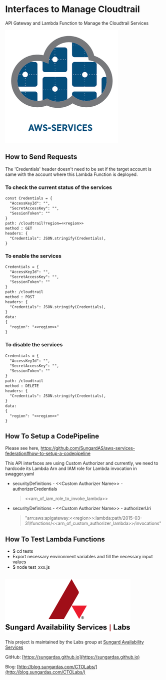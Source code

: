 

# Interfaces to Manage Cloudtrail

API Gateway and Lambda Function to Manage the Cloudtrail Services

![aws-services][aws-services-image]

## How to Send Requests

The 'Credentials' header doesn't need to be set if the target account is same with the account where this Lambda Function is deployed.

### To check the current status of the services
```
const Credentials = {
  "AccessKeyId": "",
  "SecretAccessKey": "",
  "SessionToken": ""
}
path: /cloudtrail?region=<<region>>
method : GET
headers: {
  "Credentials": JSON.stringify(Credentials),
}
```
### To enable the services
```
Credentials = {
  "AccessKeyId": "",
  "SecretAccessKey": "",
  "SessionToken": ""
}
path: /cloudtrail
method : POST
headers: {
  "Credentials": JSON.stringify(Credentials),
}
data:
{
  "region": "<<region>>"
}
```
### To disable the services
```
Credentials = {
  "AccessKeyId": "",
  "SecretAccessKey": "",
  "SessionToken": ""
}
path: /cloudtrail
method : DELETE
headers: {
  "Credentials": JSON.stringify(Credentials),
}
data:
{
  "region": "<<region>>"
}
```

## How To Setup a CodePipeline

Please see here, https://github.com/SungardAS/aws-services-federation#how-to-setup-a-codepipeline

This API interfaces are using Custom Authorizer and currently, we need to hardcode its Lambda Arn and IAM role for Lambda invocation in swagger.yaml

  - securityDefinitions - \<\<Custom Authorizer Name\>\> - authorizerCredentials

    > \<\<arn_of_iam_role_to_invoke_lambda\>\>

  - securityDefinitions - \<\<Custom Authorizer Name\>\> - authorizerUri

    > "arn:aws:apigateway:\<\<region\>\>:lambda:path/2015-03-31/functions/\<\<arn_of_custom_authorizer_lambda\>\>/invocations"

## How To Test Lambda Functions

- $ cd tests
- Export necessary environment variables and fill the necessary input values
- $ node test_xxx.js

## [![Sungard Availability Services | Labs][labs-logo]][labs-github-url]

This project is maintained by the Labs group at [Sungard Availability
Services](http://sungardas.com)

GitHub: [https://sungardas.github.io](https://sungardas.github.io)

Blog:
[http://blog.sungardas.com/CTOLabs/](http://blog.sungardas.com/CTOLabs/)

[labs-github-url]: https://sungardas.github.io
[labs-logo]: https://raw.githubusercontent.com/SungardAS/repo-assets/master/images/logos/sungardas-labs-logo-small.png
[aws-services-image]: ./docs/images/logo.png?raw=true

